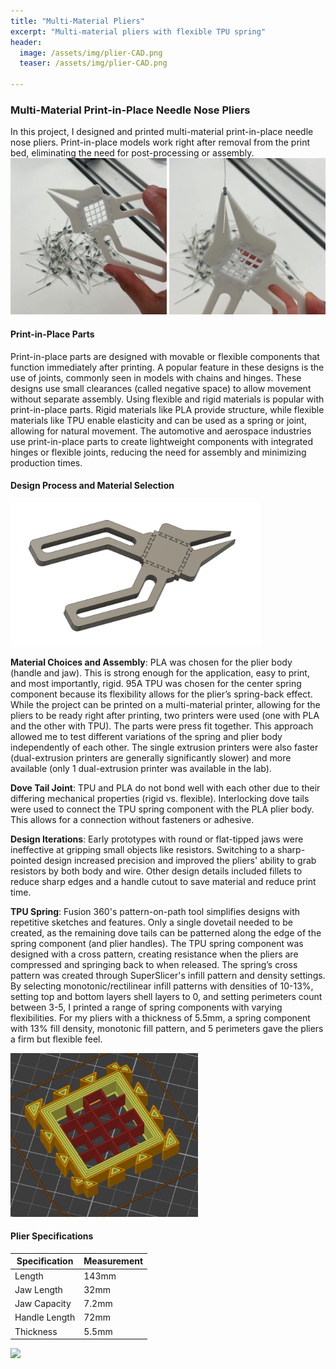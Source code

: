 ```yaml
---
title: "Multi-Material Pliers"
excerpt: "Multi-material pliers with flexible TPU spring"
header:
  image: /assets/img/plier-CAD.png
  teaser: /assets/img/plier-CAD.png
   
---
```


### Multi-Material Print-in-Place Needle Nose Pliers

In this project, I designed and printed multi-material print-in-place needle nose pliers. Print-in-place models work right after removal from the print bed, eliminating the need for post-processing or assembly.
<span>
    <img src="/assets/img/plier-1.jpg" width="250"/>
    <img src="/assets/img/plier-2.jpg" width="250"/>
</span>

#### Print-in-Place Parts
Print-in-place parts are designed with movable or flexible components that function immediately after printing. A popular feature in these designs is the use of joints, commonly seen in models with chains and hinges. These designs use small clearances (called negative space) to allow movement without separate assembly. Using flexible and rigid materials is popular with print-in-place parts. Rigid materials like PLA provide structure, while flexible materials like TPU enable elasticity and can be used as a spring or joint, allowing for natural movement. The automotive and aerospace industries use print-in-place parts to create lightweight components with integrated hinges or flexible joints, reducing the need for assembly and minimizing production times.

#### Design Process and Material Selection

<img src="/assets/img/plier-CAD.png" style="width: 400px"/>

**Material Choices and Assembly**: PLA was chosen for the plier body (handle and jaw). This is strong enough for the application, easy to print, and most importantly, rigid.  95A TPU was chosen for the center spring component because its flexibility allows for the plier’s spring-back effect. While the project can be printed on a multi-material printer, allowing for the pliers to be ready right after printing, two printers were used (one with PLA and the other with TPU). The parts were press fit together. This approach allowed me to test different variations of the spring and plier body independently of each other. The single extrusion printers were also faster (dual-extrusion printers are generally significantly slower) and more available (only 1 dual-extrusion printer was available in the lab).

**Dove Tail Joint**: TPU and PLA do not bond well with each other due to their differing mechanical properties (rigid vs. flexible). Interlocking dove tails were used to connect the TPU spring component with the PLA plier body. This allows for a connection without fasteners or adhesive.

**Design Iterations**: Early prototypes with round or flat-tipped jaws were ineffective at gripping small objects like resistors. Switching to a sharp-pointed design increased precision and improved the pliers' ability to grab resistors by both body and wire. Other design details included fillets to reduce sharp edges and a handle cutout to save material and reduce print time.

**TPU Spring**: Fusion 360's pattern-on-path tool simplifies designs with repetitive sketches and features. Only a single dovetail needed to be created, as the remaining dove tails can be patterned along the edge of the spring component (and plier handles). The TPU spring component was designed with a cross pattern, creating resistance when the pliers are compressed and springing back to when released. The spring’s cross pattern was created through SuperSlicer's infill pattern and density settings. By selecting monotonic/rectilinear infill patterns with densities of 10-13%, setting top and bottom layers shell layers to 0, and setting perimeters count between 3-5, I printed a range of spring components with varying flexibilities. For my pliers with a thickness of 5.5mm, a spring component with 13% fill density, monotonic fill pattern, and 5 perimeters gave the pliers a firm but flexible feel.

<img src="/assets/img/plier-spring.png" style="width: 300px">

#### Plier Specifications

| Specification     | Measurement |
|-------------------|-------------|
| Length            | 143mm       |
| Jaw Length        | 32mm        |
| Jaw Capacity      | 7.2mm       |
| Handle Length     | 72mm        |
| Thickness         | 5.5mm       |

<img src="/assets/img/pliers-working.GIF" style="width: 400px">


